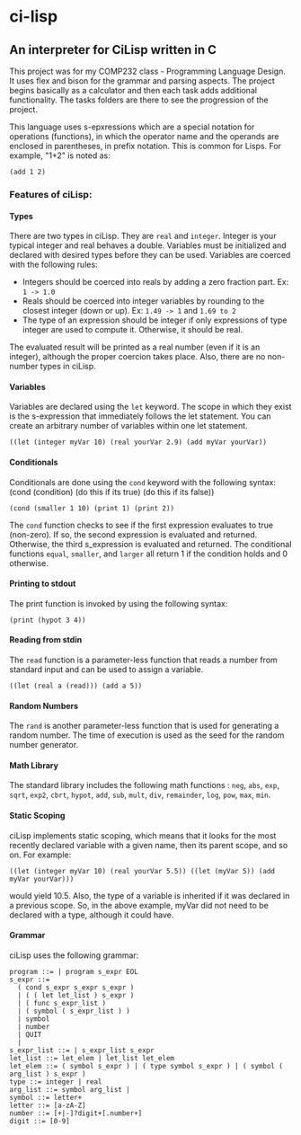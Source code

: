 # ci-lisp
## An interpreter for CiLisp written in C

This project was for my COMP232 class - Programming Language Design. It uses flex and bison for the grammar and parsing aspects. The project begins basically as a calculator and then each task adds additional functionality. The tasks folders are there to see the progression of the project.

This language uses s-epxressions which are a special notation for operations (functions), in which the operator name and the operands are enclosed in parentheses, in prefix notation. This is common for Lisps. For example, "1+2" is noted as:

`(add 1 2)`

### Features of ciLisp:

#### Types
There are two types in ciLisp. They are `real` and `integer`. Integer is your typical integer and real behaves a double. Variables must be initialized and declared with desired types before they can be used.
Variables are coerced with the following rules:
  - Integers should be coerced into reals by adding a zero fraction part. Ex: `1 -> 1.0`
  - Reals should be coerced into integer variables by rounding to the closest integer (down or up). Ex: `1.49 -> 1` and `1.69 to 2`
  - The type of an expression should be integer if only expressions of type integer are used to compute it. Otherwise, it should be real.

The evaluated result will be printed as a real number (even if it is an integer), although the proper coercion takes place. Also, there are no non-number types in ciLisp.

#### Variables
Variables are declared using the `let` keyword. The scope in which they exist is the s-expression that immediately follows the let statement. You can create an arbitrary number of variables within one let statement.

`((let (integer myVar 10) (real yourVar 2.9) (add myVar yourVar))`

#### Conditionals
Conditionals are done using the `cond` keyword with the following syntax: (cond (condition) (do this if its true) (do this if its false))

`(cond (smaller 1 10) (print 1) (print 2))`

The `cond` function checks to see if the first expression evaluates to true (non-zero). If so, the second expression is evaluated and returned. Otherwise, the third s_expression is evaluated and returned. The conditional functions `equal`, `smaller`, and `larger` all return 1 if the condition holds and 0 otherwise.

#### Printing to stdout
The print function is invoked by using the following syntax:

`(print (hypot 3 4))`

#### Reading from stdin
The `read` function is a parameter-less function that reads a number from standard input and can be used to assign a variable.

`((let (real a (read))) (add a 5))`

#### Random Numbers
The `rand` is another parameter-less function that is used for generating a random number. The time of execution is used as the seed for the random number generator.

#### Math Library
The standard library includes the following math functions : `neg`, `abs`, `exp`, `sqrt`, `exp2`, `cbrt`, `hypot`, `add`, `sub`, `mult`, `div`, `remainder`, `log`, `pow`, `max`, `min`.

#### Static Scoping
ciLisp implements static scoping, which means that it looks for the most recently declared variable with a given name, then its parent scope, and so on. For example:

`((let (integer myVar 10) (real yourVar 5.5)) ((let (myVar 5)) (add myVar yourVar)))`

would yield 10.5. Also, the type of a variable is inherited if it was declared in a previous scope. So, in the above example, myVar did not need to be declared with a type, although it could have.

#### Grammar
ciLisp uses the following grammar:
```
program ::= | program s_expr EOL
s_expr ::=
  ( cond s_expr s_expr s_expr )
  | ( ( let let_list ) s_expr )
  | ( func s_expr_list )
  | ( symbol ( s_expr_list ) )
  | symbol
  | number
  | QUIT
  |
s_expr_list ::= | s_expr_list s_expr
let_list ::= let_elem | let_list let_elem
let_elem ::= ( symbol s_expr ) | ( type symbol s_expr ) | ( symbol ( arg_list ) s_expr )
type ::= integer | real
arg_list ::= symbol arg_list |
symbol ::= letter+
letter ::= [a-zA-Z]
number ::= [+|-]?digit+[.number+]
digit ::= [0-9]
```
